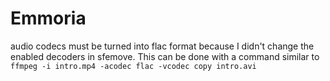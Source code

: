 # Emmoria

audio codecs must be turned into flac format because I didn't change the enabled decoders in sfemove. This can be done with a command similar to `ffmpeg -i intro.mp4 -acodec flac -vcodec copy intro.avi`
